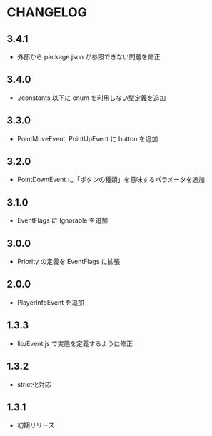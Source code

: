 # CHANGELOG

## 3.4.1
* 外部から package.json が参照できない問題を修正

## 3.4.0
* ./constants 以下に enum を利用しない型定義を追加

## 3.3.0
* PointMoveEvent, PointUpEvent に button を追加

## 3.2.0
* PointDownEvent に「ボタンの種類」を意味するパラメータを追加

## 3.1.0
* EventFlags に Ignorable を追加

## 3.0.0
* Priority の定義を EventFlags に拡張

## 2.0.0
* PlayerInfoEvent を追加

## 1.3.3
* lib/Event.js で実態を定義するように修正

## 1.3.2
* strict化対応

## 1.3.1
* 初期リリース
